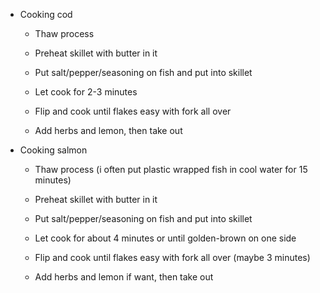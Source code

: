   * Cooking cod

    * Thaw process

    * Preheat skillet with butter in it

    * Put salt/pepper/seasoning on fish and put into skillet

    * Let cook for 2-3 minutes 
    * Flip and cook until flakes easy with fork all over

    * Add herbs and lemon, then take out
  * Cooking salmon
    * Thaw process (i often put plastic wrapped fish in cool water for 15 minutes)
    * Preheat skillet with butter in it

    * Put salt/pepper/seasoning on fish and put into skillet

    * Let cook for about 4 minutes or until golden-brown on one side 
    * Flip and cook until flakes easy with fork all over (maybe 3 minutes)

    * Add herbs and lemon if want, then take out